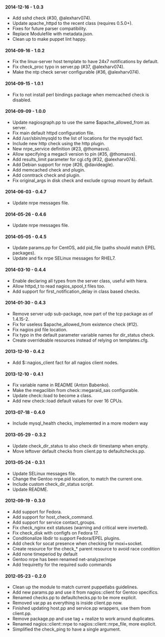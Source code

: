 #### 2014-12-16 - 1.0.3
* Add sshd check (#30, @alexharv074).
* Update apache_httpd to the recent class (requires 0.5.0+).
* Fixes for future parser compatibility.
* Replace Modulefile with metadata.json.
* Clean up to make puppet lint happy.

#### 2014-09-16 - 1.0.2
* Fix the linux-server host template to have 24x7 notifications by default.
* Fix check_proc typo in server.pp (#37, @alexharv074).
* Make the ntp check server configurable (#36, @alexharv074).

#### 2014-09-15 - 1.0.1
* Fix to not install perl bindings package when memcached check is disabled.

#### 2014-09-09 - 1.0.0
* Update nagiosgraph.pp to use the same $apache_allowed_from as server.
* Fix main default httpd configuration file.
* Add /usr/sbin/mysqld to the list of locations for the mysqld fact.
* Include new http check using the http plugin.
* New nrpe_service definition (#23, @thomasvs).
* Allow specifying a megacli version to pin (#35, @thomasvs).
* Add results_limit parameter for cgi.cfg (#32, @alexharv074).
* Add Debian support for nrpe (#26, @davideagle).
* Add memcached check and plugin.
* Add conntrack check and plugin.
* Fix original_args in disk check and exclude cgroup mount by default.

#### 2014-06-03 - 0.4.7
* Update nrpe messages file.

#### 2014-05-26 - 0.4.6
* Update nrpe messages file.

#### 2014-05-05 - 0.4.5
* Update params.pp for CentOS, add pid_file (paths should match EPEL packages).
* Update and fix nrpe SELinux messages for RHEL7.

#### 2014-03-10 - 0.4.4
* Enable declaring all types from the server class, useful with hiera.
* Allow httpd_t to read nagios_spool_t files too.
* Add support for first_notification_delay in class based checks.

#### 2014-01-30 - 0.4.3
* Remove server udp sub-package, now part of the tcp package as of 1.4.15-2.
* Fix for useless $apache_allowed_from existence check (#12).
* Fix nagios pid file location.
* Fix typo in the default parameter variable names for dir_status check.
* Create overrideable resources instead of relying on templates.cfg.

#### 2013-12-10 - 0.4.2
* Add $::nagios_client fact for all nagios client nodes.

#### 2013-12-10 - 0.4.1
* Fix variable name in README (Anton Babenko).
* Make the megaclibin from check::megaraid_sas configurable.
* Update check::load to become a class.
* Add new check::load default values for over 16 CPUs.

#### 2013-07-18 - 0.4.0
* Include mysql_health checks, implemented in a more modern way

#### 2013-05-29 - 0.3.2
* Update check_dir_status to also check dir timestamp when empty.
* Move leftover default checks from client.pp to defaultchecks.pp.

#### 2013-05-24 - 0.3.1
* Update SELinux messages file.
* Change the Gentoo nrpe.pid location, to match the current one.
* Include custom check_dir_status script.
* Update README.

#### 2012-09-19 - 0.3.0
* Add support for Fedora.
* Add support for host_check_command.
* Add support for service contact_groups.
* Fix check_nginx exit statuses (warning and critical were inverted).
* Fix check_disk with configfs on Fedora 17.
* Conditionalize libdir to support Fedora/EPEL plugins.
* Add check for socat presence when checking for moxi+socket.
* Create resource for the check_* parent resource to avoid race condition
* Add none timeperiod by default
* Gentoo nrpe has been renamed net-analyzer/nrpe
* Add !requiretty for the required sudo commands

#### 2012-05-23 - 0.2.0
* Clean up the module to match current puppetlabs guidelines.
* Add new params.pp and use it from nagios::client for Gentoo specifics.
* Renamed checks.pp to defaultchecks.pp to be more explicit.
* Removed var.pp as everything is inside client.pp now.
* Finished updating host.pp and service.pp wrappers, use them from client.pp.
* Remove package.pp and use tag + realize to work around duplicates.
* Renamed nagios::client::nrpe to nagios::client::nrpe_file, more explicit.
* Simplified the check_ping to have a single argument.


